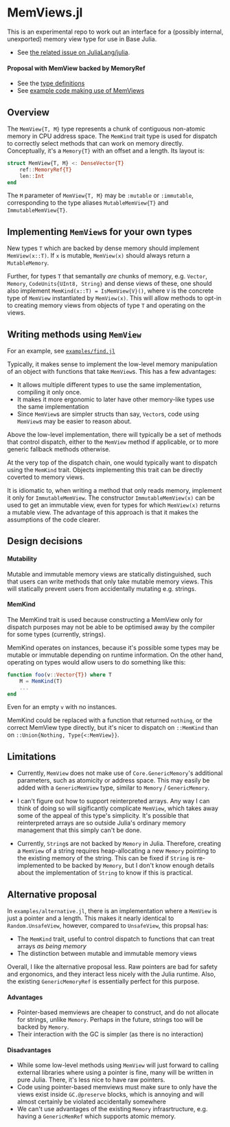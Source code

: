 # MemViews.jl
This is an experimental repo to work out an interface for a (possibly internal, unexported)
memory view type for use in Base Julia.

* See [the related issue on JuliaLang/julia](https://github.com/JuliaLang/julia/issues/54581).

#### Proposal with MemView backed by MemoryRef
* See the [type definitions](https://github.com/jakobnissen/MemViews.jl/blob/master/src/MemViews.jl)
* See [example code making use of MemViews](https://github.com/jakobnissen/MemViews.jl/blob/master/examples/find.jl)

## Overview
The `MemView{T, M}` type represents a chunk of contiguous non-atomic memory in CPU address space.
The `MemKind` trait type is used for dispatch to correctly select methods that can
work on memory directly.
Conceptually, it's a `Memory{T}` with an offset and a length. Its layout is:

```julia
struct MemView{T, M} <: DenseVector{T}
    ref::MemoryRef{T}
    len::Int
end
```

The `M` parameter of `MemView{T, M}` may be `:mutable` or `:immutable`, corresponding
to the type aliases `MutableMemView{T}` and `ImmutableMemView{T}`.

## Implementing `MemView`s for your own types
New types `T` which are backed by dense memory should implement `MemView(x::T)`.
If `x` is mutable, `MemView(x)` should always return a `MutableMemory`.

Further, for types `T` that semantally _are_ chunks of memory, e.g. `Vector`,
`Memory`, `CodeUnits{UInt8, String}` and dense views of these, one should also
implement `MemKind(x::T) = IsMemView{V}()`, where `V` is the concrete type of `MemView`
instantiated by `MemView(x)`.
This will allow methods to opt-in to creating memory views from objects of type `T`
and operating on the views.

## Writing methods using `MemView`
For an example, see [`examples/find.jl`](https://github.com/jakobnissen/MemViews.jl/blob/master/examples/find.jl)

Typically, it makes sense to implement the low-level memory manipulation of an object
with functions that take `MemView`s. This has a few advantages:
* It allows multiple different types to use the same implementation, compiling it only once.
* It makes it more ergonomic to later have other memory-like types use the same implementation
* Since `MemView`s are simpler structs than say, `Vector`s, code using
  `MemView`s may be easier to reason about.

Above the low-level implementation, there will typically be a set of methods that
control dispatch, either to the `MemView` method if applicable, or to more generic
fallback methods otherwise.

At the very top of the dispatch chain, one would typically want to dispatch using
the `MemKind` trait. Objects implementing this trait can be directly coverted to
memory views.

It is idiomatic to, when writing a method that only reads memory, implement it
only for `ImmutableMemView`. The constructor `ImmutableMemView(x)` can be used
to get an immutable view, even for types for which `MemView(x)` returns a mutable view.
The advantage of this approach is that it makes the assumptions of the code clearer.

## Design decisions
#### Mutability
Mutable and immutable memory views are statically distinguished, such that users
can write methods that only take mutable memory views.
This will statically prevent users from accidentally mutating e.g. strings.

#### MemKind
The MemKind trait is used because constructing a MemView only for dispatch purposes
may not be able to be optimised away by the compiler for some types (currently, strings).

MemKind operates on instances, because it's possible some types may
be mutable or immutable depending on runtime information.
On the other hand, operating on types would allow users to do something
like this:

```julia
function foo(v::Vector{T}) where T
    M = MemKind(T)
    ...
end
```
Even for an empty `v` with no instances.

MemKind could be replaced with a function that returned `nothing`, or the correct
MemView type directly, but it's nicer to dispatch on `::MemKind` than on `::Union{Nothing, Type{<:MemView}}`.

## Limitations
* Currently, `MemView` does not make use of `Core.GenericMemory`'s additional parameters, such as
  atomicity or address space.
  This may easily be added with a `GenericMemView` type, similar to `Memory` / `GenericMemory`.

* I can't figure out how to support reinterpreted arrays.
  Any way I can think of doing so will sigificantly complicate `MemView`, which takes away some of
  the appeal of this type's simplicity.
  It's possible that reinterpreted arrays are so outside Julia's ordinary memory management
  that this simply can't be done.

* Currently, `String`s are not backed by `Memory` in Julia. Therefore, creating a `MemView` of a string
  requires heap-allocating a new `Memory` pointing to the existing memory of the string.
  This can be fixed if `String` is re-implemented to be backed by `Memory`, but I don't know
  enough details about the implementation of `String` to know if this is practical.

## Alternative proposal
In `examples/alternative.jl`, there is an implementation where a `MemView` is just a pointer and a length.
This makes it nearly identical to `Random.UnsafeView`, however, compared to `UnsafeView`, this propsal has:

* The `MemKind` trait, useful to control dispatch to functions that can treat arrays _as being memory_
* The distinction between mutable and immutable memory views

Overall, I like the alternative proposal less. Raw pointers are bad for safety and ergonomics, and they interact
less nicely with the Julia runtime. Also, the existing `GenericMemoryRef` is essentially perfect for this purpose.

#### Advantages
* Pointer-based memviews are cheaper to construct, and do not allocate for strings, unlike `Memory`.
  Perhaps in the future, strings too will be backed by `Memory`.
* Their interaction with the GC is simpler (as there is no interaction)

#### Disadvantages
* While some low-level methods using `MemView` will just forward to calling external libraries where
  using a pointer is fine, many will be written in pure Julia. There, it's less nice to have raw pointers.
* Code using pointer-based memviews must make sure to only have the views exist inside `GC.@preserve` blocks,
  which is annoying and will almost certainly be violated accidentally somewhere
* We can't use advantages of the existing `Memory` infrasrtructure, e.g. having a `GenericMemRef` which supports
  atomic memory.
